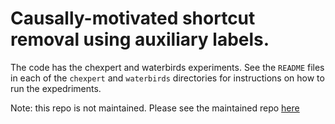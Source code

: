 # Causally-motivated shortcut removal using auxiliary labels.

The code has the chexpert and waterbirds experiments. See the `README` files in each of the `chexpert` and `waterbirds` directories for instructions on how to run the expedriments.

Note: this repo is not maintained. Please see the maintained repo [here](https://github.com/mymakar/causally_motivated_shortcut_removal.git)
